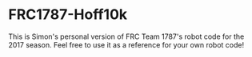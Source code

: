 # FRC1787-Hoff10k
This is Simon's personal version of FRC Team 1787's robot code for the 2017 season. Feel free to use it as a reference for your own robot code!
